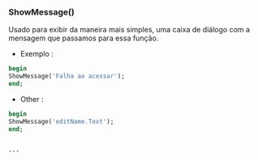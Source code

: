 ### ShowMessage()

Usado para exibir da maneira mais simples, uma caixa de diálogo com a mensagem que passamos para essa função.

- Exemplo :


```Pascal
begin
ShowMessage('Falha ao acessar');
end;
```



- Other :


````Pascal
begin
ShowMessage('editName.Text');
end;


---


